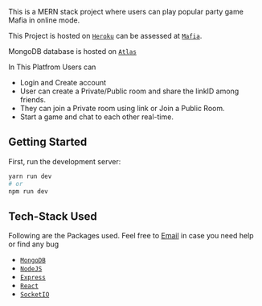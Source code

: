This is a MERN stack project where users can play popular party game Mafia in online mode.

This Project is hosted on [`Heroku`](https://www.heroku.com) can be assessed at [`Mafia`](https://mafiabyyash.herokuapp.com/).

MongoDB database is hosted on [`Atlas`](https://cloud.mongodb.co)

In This Platfrom Users can

- Login and Create account
- User can create a Private/Public room and share the linkID among friends.
- They can join a Private room using link or Join a Public Room.
- Start a game and chat to each other real-time.

## Getting Started

First, run the development server:

```bash
yarn run dev
# or
npm run dev
```

## Tech-Stack Used

Following are the Packages used. Feel free to [Email](mailto:yashag@iitk.ac.in) in case you need help or find any bug

- [`MongoDB`](https://www.mongodb.com/)
- [`NodeJS`](https://nodejs.org/en/)
- [`Express`](https://expressjs.com/)
- [`React`](https://github.com/facebook/react)
- [`SocketIO`](https://github.com/socketio/socket.io)
